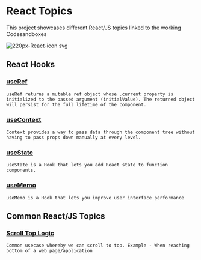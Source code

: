 # React Topics 

This project showcases different React/JS topics linked to the working Codesandboxes

![220px-React-icon svg](https://user-images.githubusercontent.com/40811285/112259878-2442d780-8cbd-11eb-9db3-7ff67c86e51d.png)

## React Hooks

### [useRef](https://codesandbox.io/s/useref-sl36pm)
`useRef returns a mutable ref object whose .current property is initialized to the passed argument (initialValue). The returned object will persist for the full lifetime of the component.`

### [useContext](https://codesandbox.io/s/usecontext-examples-z2itd)
`Context provides a way to pass data through the component tree without having to pass props down manually at every level.`

### [useState](https://codesandbox.io/s/usestate-hook-ususb)
`useState is a Hook that lets you add React state to function components.`

### [useMemo](https://codesandbox.io/s/usememo-n7lnc)
`useMemo is a Hook that lets you improve user interface performance`


## Common React/JS Topics


### [Scroll Top Logic](https://codesandbox.io/s/scroll-top-m4fug?file=/package.json)
`Common usecase whereby we can scroll to top. Example - When reaching bottom of a web page/application`
